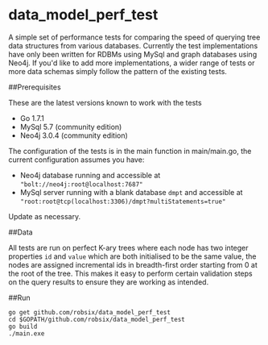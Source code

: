 data_model_perf_test
====================

A simple set of performance tests for comparing the speed of querying tree data structures from various databases. Currently
the test implementations have only been written for RDBMs using MySql and graph databases using Neo4j. If you'd like to add
more implementations, a wider range of tests or more data schemas simply follow the pattern of the existing tests.

##Prerequisites

These are the latest versions known to work with the tests

+ Go 1.7.1
+ MySql 5.7 (community edition)
+ Neo4j 3.0.4 (community edition)

The configuration of the tests is in the main function in main/main.go, the current configuration assumes you have:

+ Neo4j database running and accessible at `"bolt://neo4j:root@localhost:7687"`
+ MySql server running with a blank database `dmpt` and accessible at `"root:root@tcp(localhost:3306)/dmpt?multiStatements=true"`

Update as necessary.

##Data

All tests are run on perfect K-ary trees where each node has two integer properties `id` and `value` which
are both initialised to be the same value, the nodes are assigned incremental ids in breadth-first order starting
from 0 at the root of the tree. This makes it easy to perform certain validation steps on the query results to ensure they
are working as intended.

##Run

```
go get github.com/robsix/data_model_perf_test
cd $GOPATH/github.com/robsix/data_model_perf_test
go build
./main.exe
```